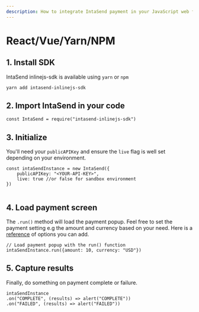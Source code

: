 ```yaml
---
description: How to integrate IntaSend payment in your JavaScript web framework.
---
```


# React/Vue/Yarn/NPM

## 1. Install SDK

IntaSend inlinejs-sdk is available using `yarn` or `npm`

```text
yarn add intasend-inlinejs-sdk
```

## 2. Import IntaSend in your code

```text
const IntaSend = require("intasend-inlinejs-sdk")
```

## 3. Initialize

You'll need your `publicAPIKey` and ensure the `live` flag is well set depending on your environment.

```text
const intaSendInstance = new IntaSend({
    publicAPIKey: "<YOUR-API-KEY>",
    live: true //or false for sandbox environment
})
    
```

## 4. Load payment screen

The `.run()` method will load the payment popup. Feel free to set the payment setting e.g the amount and currency based on your need. Here is a [reference](../payment-data-parameters.md) of options you can add.

```text
// Load payment popup with the run() function
intaSendInstance.run({amount: 10, currency: "USD"})
```

## 5. Capture results

Finally, do something on payment complete or failure.

```text
intaSendInstance
.on("COMPLETE", (results) => alert("COMPLETE"))
.on("FAILED", (results) => alert("FAILED"))
```

